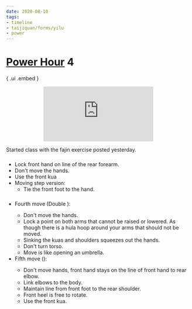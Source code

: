 ```yaml
---
date: 2020-08-10
tags:
- timeline
- taijiquan/forms/yilu
- power
---
```


# [Power Hour](http://practicalmethod.com/2020/08/pm-power-hour-classes/) 4

{ .ui .embed }
<div style="text-align: center;"><iframe src="https://www.youtube.com/embed/Wz4DG9xDwN4" frameborder="0" allow="accelerometer; autoplay; encrypted-media; gyroscope; picture-in-picture" allowfullscreen></iframe></div>

Started class with the fajin exercise posted yesterday.

### <liufengsibi>
* Lock front hand on line of the rear forearm.
* Don't move the hands.
* Use the front kua
* Moving step version:
  * Tie the front foot to the hand.

### <xiexingaobu>
* Fourth move (Double <negativecircle>):
  * Don't move the hands. 
  * Lock a point on both arms that cannot be raised or lowered.  As though there is a hula hoop around your arms that should not be moved.
  * Sinking the kuas and shoulders squeezes out the hands.
  * Don't turn torso.
  * Move is like opening an umbrella.
* Fifth move (<fetchwater>): 
  * Don't move hands, front hand stays on the line of front hand to rear elbow.
  * Link elbows to the body.
  * Maintain line from front foot to the rear shoulder.
  * Front heel is free to rotate.
  * Use the front kua.
